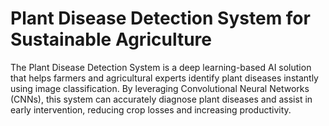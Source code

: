 # **Plant Disease Detection System for Sustainable Agriculture**
The Plant Disease Detection System is a deep learning-based AI solution that helps farmers and agricultural experts identify plant diseases instantly using image classification. By leveraging Convolutional Neural Networks (CNNs), this system can accurately diagnose plant diseases and assist in early intervention, reducing crop losses and increasing productivity.
